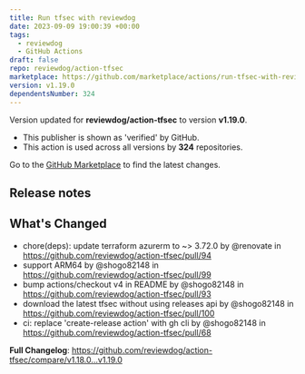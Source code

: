 ```yaml
---
title: Run tfsec with reviewdog
date: 2023-09-09 19:00:39 +00:00
tags:
  - reviewdog
  - GitHub Actions
draft: false
repo: reviewdog/action-tfsec
marketplace: https://github.com/marketplace/actions/run-tfsec-with-reviewdog
version: v1.19.0
dependentsNumber: 324
---
```



Version updated for **reviewdog/action-tfsec** to version **v1.19.0**.
- This publisher is shown as 'verified' by GitHub.
- This action is used across all versions by **324** repositories.

Go to the [GitHub Marketplace](https://github.com/marketplace/actions/run-tfsec-with-reviewdog) to find the latest changes.

## Release notes

## What's Changed
* chore(deps): update terraform azurerm to ~> 3.72.0 by @renovate in https://github.com/reviewdog/action-tfsec/pull/94
* support ARM64 by @shogo82148 in https://github.com/reviewdog/action-tfsec/pull/99
* bump actions/checkout v4 in README by @shogo82148 in https://github.com/reviewdog/action-tfsec/pull/93
* download the latest tfsec without using releases api by @shogo82148 in https://github.com/reviewdog/action-tfsec/pull/100
* ci: replace 'create-release action' with gh cli by @shogo82148 in https://github.com/reviewdog/action-tfsec/pull/68


**Full Changelog**: https://github.com/reviewdog/action-tfsec/compare/v1.18.0...v1.19.0
